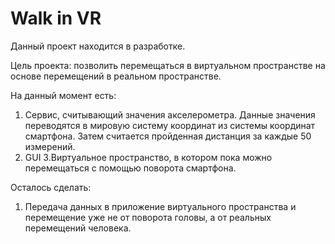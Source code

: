 # Walk in VR

Данный проект находится в разработке.

Цель проекта: позволить перемещаться в виртуальном пространстве на основе перемещений в реальном пространстве.

На данный момент есть:
1. Сервис, считывающий значения акселерометра. Данные значения переводятся в мировую систему координат из системы координат смартфона. 
Затем считается пройденная дистанция за каждые 50 измерений.
2. GUI
3.Виртуальное пространство, в котором пока можно перемещаться с помощью поворота смартфона.

Осталось сделать:

1. Передача данных в приложение виртуального пространства и перемещение уже не от поворота головы, а от реальных перемещений человека.
